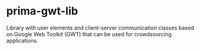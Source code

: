 prima-gwt-lib
=============

Library with user elements and client-server communication classes based on Google Web Toolkit (GWT) that can be used for crowdsourcing applications.
